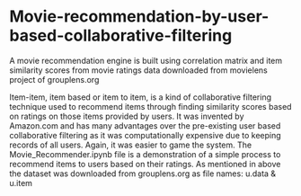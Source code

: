 # Movie-recommendation-by-user-based-collaborative-filtering
A movie recommendation engine is built using correlation matrix and item similarity scores from movie ratings data
downloaded from movielens project of grouplens.org

Item-item, item based or item to item, is a kind of collaborative filtering technique used to recommend items through finding
similarity scores based on ratings on those items provided by users. It was invented by Amazon.com and has many advantages over
the pre-existing user based collaborative filtering as it was computationally expensive due to keeping records of all users. Again,
it was easier to game the system.
The Movie_Recommender.ipynb file is a demonstration of a simple process to recommend items to users based on their ratings. As mentioned
in above the dataset was downloaded from grouplens.org as file names: u.data & u.item
